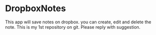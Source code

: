 # DropboxNotes
This app will save notes on dropbox. you can create, edit and delete the note.
This is my 1st repository on git. Please reply with suggestion.
